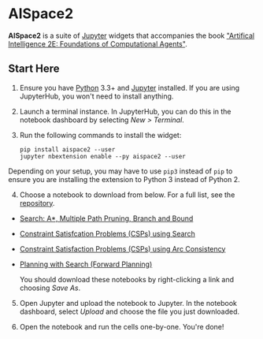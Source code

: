 # AISpace2

**AISpace2** is a suite of [Jupyter](http://jupyter.org) widgets that accompanies the book ["Artifical Intelligence 2E: Foundations of Computational Agents"](http://aipython.org).

## Start Here
1. Ensure you have [Python](http://python.org) 3.3+ and [Jupyter](http://jupyter.org) installed. If you are using JupyterHub, you won't need to install anything.

2. Launch a terminal instance. In JupyterHub, you can do this in the notebook dashboard by selecting _New > Terminal_.

3. Run the following commands to install the widget:

    ```
    pip install aispace2 --user
    jupyter nbextension enable --py aispace2 --user
    ```
Depending on your setup, you may have to use `pip3` instead of `pip` to ensure you are installing the extension to Python 3 instead of Python 2.

4. Choose a notebook to download from below. For a full list, see the [repository](https://github.com/AISpace2/AISpace2/tree/master/notebooks). 

- [Search: A*, Multiple Path Pruning, Branch and Bound](https://rawgit.com/AISpace2/AISpace2/master/notebooks/search/search.ipynb)
- [Constraint Satisfcation Problems (CSPs) using Search](https://rawgit.com/AISpace2/AISpace2/master/notebooks/csp/solving_csp_with_search.ipynb)
- [Constraint Satisfaction Problems (CSPs) using Arc Consistency](https://rawgit.com/AISpace2/AISpace2/master/notebooks/csp/csp.ipynb)
- [Planning with Search (Forward Planning)](https://rawgit.com/AISpace2/AISpace2/master/notebooks/planning/forward_planning.ipynb)

    You should download these notebooks by right-clicking a link and choosing _Save As_.

5. Open Jupyter and upload the notebook to Jupyter. In the notebook dashboard, select _Upload_ and choose the file you just downloaded.

6. Open the notebook and run the cells one-by-one. You're done!
